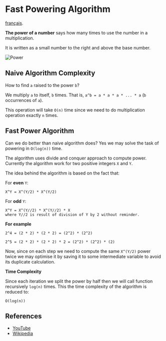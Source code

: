 Fast Powering Algorithm
=======================

[français](README.fr-FR.md).

**The power of a number** says how many times to use the number in a multiplication.

It is written as a small number to the right and above the base number.

![Power](https://www.mathsisfun.com/algebra/images/exponent-8-2.svg)

Naive Algorithm Complexity
--------------------------

How to find `a` raised to the power `b`?

We multiply `a` to itself, `b` times. That is, `a^b = a * a * a * ... * a` (`b` occurrences of `a`).

This operation will take `O(n)` time since we need to do multiplication operation exactly `n` times.

Fast Power Algorithm
--------------------

Can we do better than naive algorithm does? Yes we may solve the task of powering in `O(log(n))` time.

The algorithm uses divide and conquer approach to compute power. Currently the algorithm work for two positive integers `X` and `Y`.

The idea behind the algorithm is based on the fact that:

For **even** `Y`:

    X^Y = X^(Y/2) * X^(Y/2)

For **odd** `Y`:

    X^Y = X^(Y//2) * X^(Y//2) * X
    where Y//2 is result of division of Y by 2 without reminder.

**For example**

    2^4 = (2 * 2) * (2 * 2) = (2^2) * (2^2)

    2^5 = (2 * 2) * (2 * 2) * 2 = (2^2) * (2^2) * (2)

Now, since on each step we need to compute the same `X^(Y/2)` power twice we may optimise it by saving it to some intermediate variable to avoid its duplicate calculation.

**Time Complexity**

Since each iteration we split the power by half then we will call function recursively `log(n)` times. This the time complexity of the algorithm is reduced to:

    O(log(n))

References
----------

-   [YouTube](https://www.youtube.com/watch?v=LUWavfN9zEo&index=80&list=PLLXdhg_r2hKA7DPDsunoDZ-Z769jWn4R8&t=0s)
-   [Wikipedia](https://en.wikipedia.org/wiki/Exponentiation_by_squaring)
